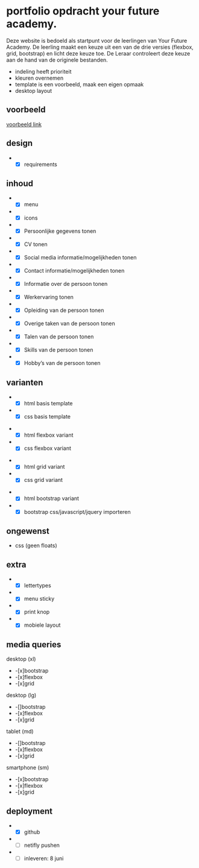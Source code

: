 # portfolio opdracht your future academy.

Deze website is bedoeld als startpunt voor de leerlingen van Your Future Academy.
De leerling maakt een keuze uit een van de drie versies (flexbox, grid, bootstrap) en licht deze keuze toe.
De Leraar controleert deze keuze aan de hand van de originele bestanden.

- indeling heeft prioriteit
- kleuren overnemen
- template is een voorbeeld, maak een eigen opmaak
- desktop layout

## voorbeeld

[voorbeeld link](https://yfademocv.netlify.app/#skills)

## design

- -[x] requirements

## inhoud

- -[x] menu
- -[x] icons
- -[x] Persoonlijke gegevens tonen
- -[x] CV tonen
- -[x] Social media informatie/mogelijkheden tonen
- -[x] Contact informatie/mogelijkheden tonen
- -[x] Informatie over de persoon tonen
- -[x] Werkervaring tonen
- -[x] Opleiding van de persoon tonen
- -[x] Overige taken van de persoon tonen
- -[x] Talen van de persoon tonen
- -[x] Skills van de persoon tonen
- -[x] Hobby’s van de persoon tonen

## varianten

- -[x] html basis template
- -[x] css basis template

* -[x] html flexbox variant
* -[x] css flexbox variant

- -[x] html grid variant
- -[x] css grid variant

* -[x] html bootstrap variant
* -[x] bootstrap css/javascript/jquery importeren

## ongewenst

- css (geen floats)

## extra

- -[x] lettertypes
- -[x] menu sticky
- -[x] print knop
- -[x] mobiele layout

## media queries
desktop (xl)
 - -[x]bootstrap
 - -[x]flexbox
 - -[x]grid
 
 desktop (lg)
 - -[]bootstrap
 - -[x]flexbox
 - -[x]grid
 
 tablet (md)
 - -[]bootstrap
 - -[x]flexbox
 - -[x]grid
 
 smartphone (sm)
 - -[x]bootstrap
 - -[x]flexbox
 - -[x]grid

## deployment

- -[x] github
- -[ ] netifly pushen
- -[ ] inleveren: 8 juni
